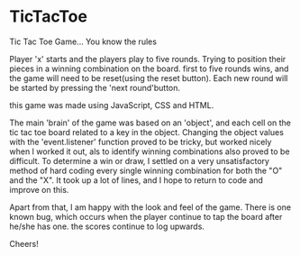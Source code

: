 # TicTacToe
Tic Tac Toe Game... You know the rules

Player 'x' starts and the players play to five rounds. Trying to position their pieces in a winning combination on the board. 
first to five rounds wins, and the game will need to be reset(using the reset button). Each new round will be started by pressing the 'next round'button.



this game was made using JavaScript, CSS and HTML.

The main 'brain' of the game was based on an 'object', and each cell on the tic tac toe board related to a key in the object.
Changing the object values with the 'event.listener' function proved to be tricky, but worked nicely when I worked it out,  als to identify winning combinations also proved to be difficult. 
To determine a win or draw, I  settled on a very unsatisfactory method of hard coding every single winning combination for both the "O" and the "X". It took up a lot of lines, and I hope to return to code and improve on this. 

Apart from that, I am happy with the look and feel of the game.
There is one known bug, which occurs when the player continue to tap the board after he/she has one. the scores continue to log upwards.

Cheers!
